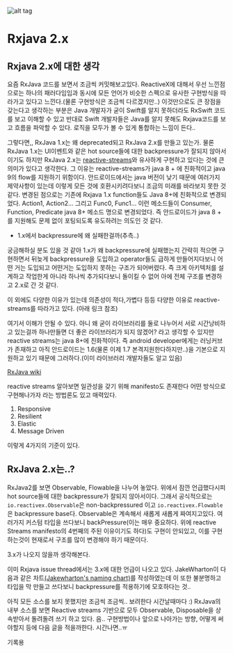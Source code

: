 ![alt tag](https://d379ifj7s9wntv.cloudfront.net/reactivemanifesto/images/ribbons/we-are-reactive-blue-left.png)

# Rxjava 2.x


## Rxjava 2.x에 대한 생각

요즘 RxJava 코드를 보면서 조금씩 커밋해보고있다. ReactiveX에 대해서 우선 느낀점으로는 하나의 패러다임임과 동시에 모든 언어가 비슷한 스펙으로 유사한 구현방식을 따라가고 있다고 느낀다.(물론 구현방식은 조금씩 다르겠지만..) 이것만으로도 큰 장점을 갖는다고 생각하는 부분은 Java 개발자가 굳이 Swift를 알지 못하더라도 RxSwift 코드를 보고 이해할 수 있고 반대로 Swift 개발자들은 Java를 알지 못해도 Rxjava코드를 보고 흐름을 파악할 수 있다. 로직을 모두가 볼 수 있게 통합하는 느낌이 든다..

그렇다면,, RxJava 1.x는 왜 deprecated되고 RxJava 2.x를 만들고 있는가. 물론 RxJava 1.x는 UI이벤트와 같은 hot source들에 대한 backpressure가 잘되지 않아서 이기도 하지만  RxJava 2.x는 [reactive-streams](http://www.reactive-streams.org/)와 유사하게 구현하고 있다는 것에 큰 의미가 있다고 생각한다. 그 이유는 reactive-streams가 java 8 + 에 친화적이고 java 9의 flow를 지원하기 위함이다. 안드로이드에서는 java 버전이 낮기 때문에 여러가지 제약사항이 있는데 이렇게 모든 것에 호환시키려다보니 조금의 미래를 바라보지 못한 것 같다. 변경된 점으로는 기존에 Rxjava 1.x function들도 Java 8+에 친화적으로 변경되었다. Action1, Action2... 그리고 Func0, Func1... 이런 메소드들이 Consumer, Function, Predicate java 8+ 메소드 명으로 변경되었다. 즉 안드로이드가 java 8 + 를 지원해도 문제 없이 포팅되도록 유도하려는 의도인 것 같다.

- 1.x에서 backpressure에 왜 실패한걸까(추측..)

궁금해하실 분도 있을 것 같아 1.x가 왜 backpressure에 실패했는지 간략히 적으면 구현하면서 뒤늦게 backpressure을 도입하고 operator들도 급하게 만들어지다보니 어떤 거는 도입되고 어떤거는 도입하지 못하는 구조가 되어버렸다. 즉 크게 아키텍처를 설계하고 작업한게 아니라 하나씩 추가되다보니 돌이킬 수 없어 아에 전체 구조를 변경하고 2.x로 간 것 같다.

이 외에도 다양한 이유가 있는데 의존성이 적다,가볍다 등등 다양한 이유로 reactive-streams를 따라가고 있다. (아래 링크 참조)

여기서 이해가 안될 수 있다. 아니 왜 굳이 라이브러리를 둘로 나누어서 서로 시간낭비하고 있는걸까 하나만들면 더 좋은 라이브러리가 되지 않겠어? 라고 생각할 수 있지만 reactive streams는 java 8+에 친화적이다. 즉 android developer에게는 러닝커브가 존재하고 아직 안드로이드는 1.6(물론 이제 1.7 본격지원한다하지만..)을 기본으로 지원하고 있기 때문에 그러하다.(이미 라이브러리 개발자들도 알고 있음)

[RxJava wiki](
https://github.com/ReactiveX/RxJava/wiki/Reactive-Streams)


reactive streams 알아보면 일관성을 갖기 위해 manifesto도 존재한다 어떤 방식으로 구현해나가자 라는 방법론도 있고 매력있다.

1. Responsive
2. Resilient
3. Elastic
4. Message Driven

이렇게 4가지의 기준이 있다.

## RxJava 2.x는..?
RxJava2를 보면 Observable, Flowable을 나누어 놓았다. 위에서 잠깐 언급했다시피 hot source들에 대한 backpressure가 잘되지 않아서이다. 그래서 공식적으로는 `io.reactivex.Observable`은 non-backpressured 이고 `io.reactivex.Flowable`은 backpressure base다.  Observable은 계속해서 새롭게 새롭게 짜여지고있다. 여러가지 커스텀 타입을 쓰다보니 backPressure(이는 매우 중요하다. 위에 reactive Streams manifesto의 4번째의 주된 이유이기도 하다)도 구현이 안되있고, 이를 구현하는것이 현재로서 구조를 많이 변경해야 하기 때문이다.

3.x가 나오지 않을까 생각해본다.

이미 Rxjava issue thread에서는 3.x에 대한 언급이 나오고 있다.
JakeWharton이 다음과 같은 차트[(Jakewharton's naming chart)](https://github.com/ReactiveX/RxJava/issues/4044#issuecomment-238066355)를 작성하였는데 이 또한 불분명하고 타입을 막 만들고 쓰다보니 backpressure를 적용하기에 모호하다는 것..

아직 모든 소스를 보지 못했지만 조금씩 조금씩.. 보려한다 시간날때마다 :) RxJava의 내부 소스를 보면 Reactive streams 기반으로 모두 Observable, Disposable을 상속받아서 돌려돌려 쓰기 하고 있다. 음.. 구현방법이나 앞으로 나아가는 방향, 어떻게 써야할지 등에 다음 글을 적을까한다. 시간나면..ㅠ

기록용
